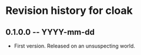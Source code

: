 # Revision history for cloak

## 0.1.0.0 -- YYYY-mm-dd

* First version. Released on an unsuspecting world.
